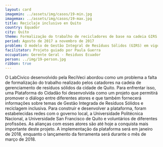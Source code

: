 ```yaml
---
layout: card
imagemin: ../assets/img/casos/19-min.jpg
imagemax: ../assets/img/casos/19-max.jpg
title: Reciclaje inclusivo en Quito
country: Equador
city: Quito
theme: Formalização do trabalho de recicladores de base na cadeia GIRS em Quito
period: Agosto de 2017 a novembro de 2017
problem: O modelo de Gestão Integral de Resíduos Sólidos (GIRS) em vigor no Distrito Metropolitano de Quito (DMQ) reconhece recicladores básicos, no entanto, não incentiva a participação cidadã em questões de reciclagem e não inclui a valorização do trabalho de recicladores básicos como a prestação de um serviço.
facilitator: Projeto guiado por Paula Guerra
occupation: Gerente Geral - Residuos Ecuador
person: ../img/19-person.jpg
ribbon: true
---
```


O LabCivico desenvolvido pela ReciVeci abordou como um problema a falta de formalização do trabalho realizado pelos catadores na cadeia de gerenciamento de resíduos sólidos da cidade de Quito. Para enfrentar isso, uma Plataforma do Cidadão foi desenvolvida como um projeto que permitirá promover o diálogo entre diferentes atores e que também fornecerá informações sobre temas de Gestão Integrada de Resíduos Sólidos e reciclagem inclusiva. Para construir e desenvolver a plataforma, foram estabelecidas redes com o governo local, a Universidade Politécnica Nacional, a Universidade San Francisco de Quito e voluntários de diferentes profissões. As alianças com esses atores são até hoje a conquista mais importante deste projeto. A implementação da plataforma será em janeiro de 2018, enquanto o lançamento da ferramenta será durante o mês de março de 2018.
